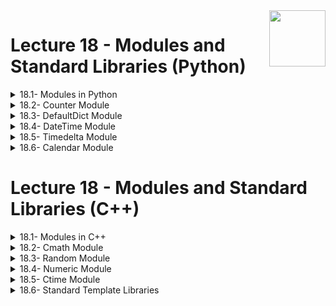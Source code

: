 <img align="right" width="90" height="90" src="https://github.com/cs-MohamedAyman/Computer-Science-Textbooks/blob/master/logos/object-oriented.jpg">

# Lecture 18 - Modules and Standard Libraries (Python)

<details>
	<summary>18.1- Modules in Python</summary>

</details>

<details>
	<summary>18.2- Counter Module</summary>

</details>

<details>
	<summary>18.3- DefaultDict Module</summary>

</details>

<details>
	<summary>18.4- DateTime Module</summary>

</details>

<details>
	<summary>18.5- Timedelta Module</summary>

</details>

<details>
	<summary>18.6- Calendar Module</summary>

</details>


# Lecture 18 - Modules and Standard Libraries (C++)

<details>
	<summary>18.1- Modules in C++</summary>

</details>

<details>
	<summary>18.2- Cmath Module</summary>

</details>

<details>
	<summary>18.3- Random Module</summary>

</details>

<details>
	<summary>18.4- Numeric Module</summary>

</details>

<details>
	<summary>18.5- Ctime Module</summary>

</details>

<details>
	<summary>18.6- Standard Template Libraries</summary>

</details>


